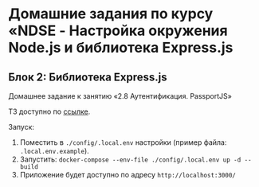 # Домашние задания по курсу «NDSE - Настройка окружения Node.js и библиотека Express.js

## Блок 2: Библиотека Express.js

Домашнее задание к занятию «2.8 Аутентификация. PassportJS»

ТЗ доступно по [ссылке](https://github.com/netology-code/ndse-homeworks/tree/v2/012-auth).


Запуск: 
1) Поместить в `./config/.local.env` настройки (пример файла: `.local.env.example`).
2) Запустить: `docker-compose --env-file ./config/.local.env up -d --build`
3) Приложение будет доступно по адресу `http://localhost:3000/`